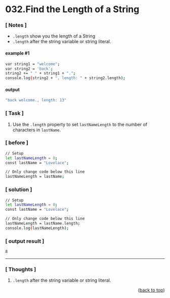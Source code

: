 <a name="topage"></a>

# 032.Find the Length of a String

### [ Notes ]
  * `.length` show you the length of a String
  * `.length` after the string variable or string literal.

#### example #1

```sh
var string1 = "welcome";
var string2 = 'back';
string2 += " " + string1 + ".";
console.log(string2 + ", length: " + string2.length);
```

#### output
```sh
"back welcome., length: 13"
```

### [ Task ]
  1. Use the `.length` property to set `lastNameLength` to the number of characters in `lastName`.

### [ before ]

```sh
// Setup
let lastNameLength = 0;
const lastName = "Lovelace";

// Only change code below this line
lastNameLength = lastName;
```

### [ solution ]

```sh
// Setup
let lastNameLength = 0;
const lastName = "Lovelace";

// Only change code below this line
lastNameLength = lastName.length;
console.log(lastNameLength);
```

### [ output result ]

```sh
8
```

-----

### [ Thoughts ]

  1. `.length` after the string variable or string literal.
  

<p align="right">(<a href="#topage">back to top</a>)</p>
<br/>
<br/>
